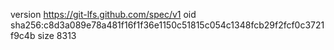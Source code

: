 version https://git-lfs.github.com/spec/v1
oid sha256:c8d3a089e78a481f16f1f36e1150c51815c054c1348fcb29f2fcf0c3721f9c4b
size 8313
